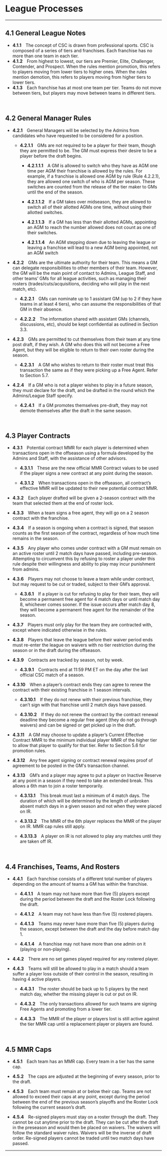 # League Processes

---

## 4.1 General League Notes

- **4.1.1**&emsp;The concept of CSC is drawn from professional sports. CSC is composed of a series of tiers and franchises. Each franchise has no more than one team in each tier.
- **4.1.2**&emsp;From highest to lowest, our tiers are Premier, Elite, Challenger, Contender, and Prospect. When the rules mention promotion, this refers to players moving from lower tiers to higher ones. When the rules mention demotion, this refers to players moving from higher tiers to lower tiers.
- **4.1.3**&emsp;Each franchise has at most one team per tier. Teams do not move between tiers, but players may move between teams in different tiers.

&emsp;

## 4.2	General Manager Rules

- **4.2.1**&emsp;General Managers will be selected by the Admins from candidates who have requested to be considered for a position.

    - **4.2.1.1**&emsp;GMs are not required to be a player for their team, though they are permitted to be. The GM must express their desire to be a player before the draft begins.

        - **4.2.1.1.1**&emsp;A GM is allowed to switch who they have as AGM one time per AGM their franchise is allowed by the rules. For example, if a franchise is allowed one AGM by rule (Rule 4.2.2.1), they are allowed one switch of who is AGM per season. These switches are counted from the release of the tier maker to GMs until the end of the season.

        - **4.2.1.1.2**&emsp;If a GM takes over midseason, they are allowed to switch all of their allotted AGMs one time, without using their allotted switches. 

        - **4.2.1.1.3**&emsp;If a GM has less than their allotted AGMs, appointing an AGM to reach the number allowed does not count as one of their switches.

        - **4.2.1.1.4**&emsp;An AGM stepping down due to leaving the league or leaving a franchise will lead to a new AGM being appointed, not an AGM switch

- **4.2.2**&emsp;GMs are the ultimate authority for their team. This means a GM can delegate responsibilities to other members of their team. However, the GM will be the main point of contact to Admins, League Staff, and other teams’ GMs for all league activities, such as managing their rosters (trades/cuts/acquisitions, deciding who will play in the next match, etc).

    - **4.2.2.1**&emsp;GMs can nominate up to 1 assistant GM (up to 2 if they have teams in at least 4 tiers), who can assume the responsibilities of that GM in their absence.

    - **4.2.2.2**&emsp;The information shared with assistant GMs (channels, discussions, etc), should be kept confidential as outlined in Section 3.3.

- **4.2.3**&emsp;GMs are permitted to cut themselves from their team at any time post draft, if they wish. A GM who does this will not become a Free Agent, but they will be eligible to return to their own roster during the season.

    - **4.2.3.1**&emsp;A GM who wishes to return to their roster must treat this transaction the same as if they were picking up a Free Agent. Refer to Section 5.7.

- **4.2.4**&emsp;If a GM who is not a player wishes to play in a future season, they must declare for the draft, and be drafted in the round which the Admins/League Staff specify.

    - **4.2.4.1**&emsp;If a GM promotes themselves pre-draft, they may not demote themselves after the draft in the same season.

&emsp;

## 4.3	Player Contracts

- **4.3.1**&emsp;Potential contract MMR for each player is determined when transactions open in the offseason using a formula developed by the Admins and Staff, with the assistance of other advisors.

    - **4.3.1.1**&emsp;These are the new official MMR Contract values to be used if the player signs a new contract at any point during the season.

    - **4.3.1.2**&emsp;When transactions open in the offseason, all contract’s effective MMR will be updated to their new potential contract MMR.

- **4.3.2**&emsp;Each player drafted will be given a 2-season contract with the team that selected them at the end of roster lock.

- **4.3.3**&emsp;When a team signs a free agent, they will go on a 2 season contract with the franchise.

- **4.3.4**&emsp;If a season is ongoing when a contract is signed, that season counts as the first season of the contract, regardless of how much time remains in the season.

- **4.3.5**&emsp;Any player who comes under contract with a GM must remain on an active roster until 2 match days have passed, including pre-season. Attempting to circumvent this by refusing to roster a player under this rule despite their willingness and ability to play may incur punishment from admins.

- **4.3.6**&emsp;Players may not choose to leave a team while under contract, but may request to be cut or traded, subject to their GM’s approval.

    - **4.3.6.1**&emsp;If a player is cut for refusing to play for their team, they will become a permanent free agent for 4 match days or until match day 8, whichever comes sooner. If the issue occurs after match day 8, they will become a permanent free agent for the remainder of the season.

- **4.3.7**&emsp;Players must only play for the team they are contracted with, except where indicated otherwise in the rules.

- **4.3.8**&emsp;Players that leave the league before their waiver period ends must re-enter the league on waivers with no tier restriction during the season or in the draft during the offseason.

- **4.3.9**&emsp;Contracts are tracked by season, not by week.

    - **4.3.9.1**&emsp;Contracts end at 11:59 PM ET on the day after the last official CSC match of a season.

- **4.3.10**&emsp;When a player’s contract ends they can agree to renew the contract with their existing franchise in 1 season intervals.

    - **4.3.10.1**&emsp;If they do not renew with their previous franchise, they can’t sign with that franchise until 2 match days have passed.

    - **4.3.10.2**&emsp;If they do not renew the contract by the contract renewal deadline they become a regular free agent (they do not go through waivers) and can be signed or get picked up in the draft.

- **4.3.11**&emsp;A GM may choose to update a player’s Current Effective Contract MMR to the minimum individual player MMR of the higher tier to allow that player to qualify for that tier. Refer to Section 5.6 for promotion rules.

- **4.3.12**&emsp;Any free agent signing or contract renewal requires proof of agreement to be posted in the GM's transaction channel.

- **4.3.13**&emsp;GM’s and a player may agree to put a player on Inactive Reserve at any point in a season if they need to take an extended break. This allows a 6th man to join a roster temporarily.

    - **4.3.13.1**&emsp;This break must last a minimum of 4 match days. The duration of which will be determined by the length of unbroken absent match days in a given season and not when they were placed on IR.

    - **4.3.13.2**&emsp;The MMR of the 6th player replaces the MMR of the player on IR. MMR cap rules still apply.

    - **4.3.13.3**&emsp;A player on IR is not allowed to play any matches until they are taken off IR.

&emsp;

## 4.4	Franchises, Teams, And Rosters

- **4.4.1**&emsp;Each franchise consists of a different total number of players depending on the amount of teams a GM has within the franchise.

    - **4.4.1.1**&emsp;A team may not have more than five (5) players except during the period between the draft and the Roster Lock following the draft.

    - **4.4.1.2**&emsp;A team may not have less than five (5) rostered players.

    - **4.4.1.3**&emsp;Teams may never have more than five (5) players during the season, except between the draft and the day before match day 1.

    - **4.4.1.4**&emsp;A franchise may not have more than one admin on it (playing or non-playing).

- **4.4.2**&emsp;There are no set games played required for any rostered player.

- **4.4.3**&emsp;Teams will still be allowed to play in a match should a team suffer a player loss outside of their control in the season, resulting in having 4 active players.

    - **4.4.3.1**&emsp;The roster should be back up to 5 players by the next match day, whether the missing player is cut or put on IR.

    - **4.4.3.2**&emsp;The only transactions allowed for such teams are signing Free Agents and promoting from a lower tier.

    - **4.4.3.3**&emsp;The MMR of the player or players lost is still active against the tier MMR cap until a replacement player or players are found.

&emsp;

## 4.5	MMR Caps

- **4.5.1**&emsp;Each team has an MMR cap. Every team in a tier has the same cap.

- **4.5.2**&emsp;The caps are adjusted at the beginning of every season, prior to the draft.

- **4.5.3**&emsp;Each team must remain at or below their cap. Teams are not allowed to exceed their caps at any point, except during the period between the end of the previous season’s playoffs and the Roster Lock following the current season’s draft.

- **4.5.4**&emsp;Re-signed players must stay on a roster through the draft. They cannot be cut anytime prior to the draft. They can be cut after the draft in the preseason and would then be placed on waivers. The waivers will follow the standard waiver rules. Waivers will be the inverse of draft order. Re-signed players cannot be traded until two match days have passed.

---
